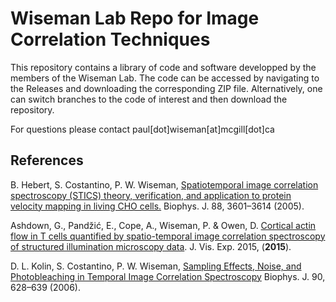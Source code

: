 # **Wiseman Lab Repo for Image Correlation Techniques**

This repository contains a library of code and software developped by the members of the Wiseman Lab. The code can be accessed by navigating to the Releases and downloading the corresponding ZIP file. Alternatively, one can switch branches to the code of interest and then download the repository.

For questions please contact paul[dot]wiseman[at]mcgill[dot]ca 

## References
B. Hebert, S. Costantino, P. W. Wiseman, [Spatiotemporal image correlation spectroscopy (STICS) theory, verification, and application to protein velocity mapping in living CHO cells.](https://doi.org/10.1529/biophysj.104.054874) Biophys. J. 88, 3601–3614 (2005).

Ashdown, G., Pandžić, E., Cope, A., Wiseman, P. & Owen, D. [Cortical actin flow in T cells quantified by spatio-temporal image correlation spectroscopy of structured illumination microscopy data](https://dx.doi.org/10.3791/53749). J. Vis. Exp. 2015, (**2015**). 

D. L. Kolin, S. Costantino, P. W. Wiseman, [Sampling Effects, Noise, and Photobleaching in Temporal Image Correlation Spectroscopy](https://doi.org/10.1529/biophysj.105.072322) Biophys. J. 90, 628–639 (2006).

